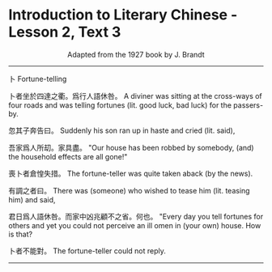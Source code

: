 # Introduction to Literary Chinese - Lesson 2, Text 3

<center>Adapted from the 1927 book by J. Brandt</center>

---

卜
Fortune-telling

卜者坐於四達之衢。爲行人語休咎。
A diviner was sitting at the cross-ways of four roads and was telling fortunes (lit. good luck, bad luck) for the passers-by.

忽其子奔告曰。
Suddenly his son ran up in haste and cried (lit. said),

吾家爲人所刧。家具盡。
"Our house has been robbed by somebody, (and) the household effects are all gone!"

喪卜者倉惶失措。
The fortune-teller was quite taken aback (by the news).

有調之者曰。
There was (someone) who wished to tease him (lit. teasing him) and said,

君日爲人語休咎。而家中凶兆顧不之省。何也。
"Every day you tell fortunes for others and yet you could not perceive an ill omen in (your own) house. How is that?

卜者不能對。
The fortune-teller could not reply.

---
